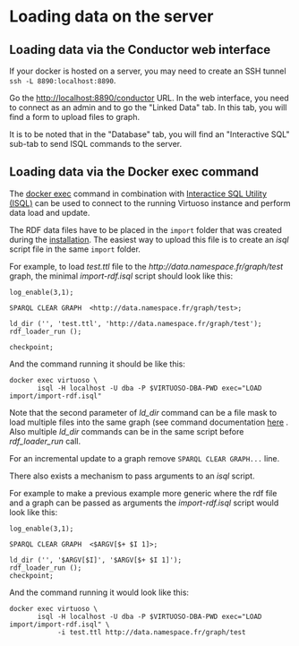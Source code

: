 # Loading data on the server

## Loading data via the Conductor web interface

If your docker is hosted on a server, you may need to create an SSH tunnel `ssh -L 8890:localhost:8890`.

Go the [http://localhost:8890/conductor](http://localhost:8890/conductor) URL.
In the web interface, you need to connect as an admin and to go the "Linked Data" tab. In this tab, you will find a form to upload files to graph.

It is to be noted that in the "Database" tab, you will find an "Interactive SQL" sub-tab to send ISQL commands to the server.

## Loading data via the Docker exec command
The [docker exec](https://docs.docker.com/engine/reference/commandline/exec/) command in combination with [Interactice SQL Utility (ISQL)](https://docs.openlinksw.com/virtuoso/invokingisql/)  can be used to connect to the running Virtuoso instance and perform data load and update.

The RDF data files have to be placed in the `import` folder that was created during the [installation](Installation.md). The easiest way to upload this file is to create an *isql* script file in the same `import` folder.

For example, to load *test.ttl* file to the *ht<span>tp://</span>data.namespace.fr/graph/test* graph, the minimal *import-rdf.isql* script should look like this:

```
log_enable(3,1);

SPARQL CLEAR GRAPH  <http://data.namespace.fr/graph/test>;

ld_dir ('', 'test.ttl', 'http://data.namespace.fr/graph/test');
rdf_loader_run ();

checkpoint;
```
And the command running it should be like this:
```
docker exec virtuoso \
       isql -H localhost -U dba -P $VIRTUOSO-DBA-PWD exec="LOAD import/import-rdf.isql"

```
Note that the second parameter of *ld_dir* command can be a file mask to load multiple files into the same graph (see command documentation [here](https://docs.openlinksw.com/virtuoso/fn_ld_dir/) . Also multiple *ld_dir* commands can be in the same script before *rdf_loader_run* call.

For an incremental update to a graph remove `SPARQL CLEAR GRAPH...` line.  


There also exists a mechanism to pass arguments to an *isql* script.

For example to make a previous example more generic where the rdf file and a graph can be passed as arguments the *import-rdf.isql* script would look like this:
```
log_enable(3,1);

SPARQL CLEAR GRAPH  <$ARGV[$+ $I 1]>;

ld_dir ('', '$ARGV[$I]', '$ARGV[$+ $I 1]');
rdf_loader_run ();
checkpoint;
```
And the command running it would look like this:
```
docker exec virtuoso \
       isql -H localhost -U dba -P $VIRTUOSO-DBA-PWD exec="LOAD import/import-rdf.isql" \
            -i test.ttl http://data.namespace.fr/graph/test

```

